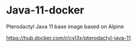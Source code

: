 # Java-11-docker
Pterodactyl Java 11 base image based on Alpine

https://hub.docker.com/r/cyl3x/pterodactyl-java-11
